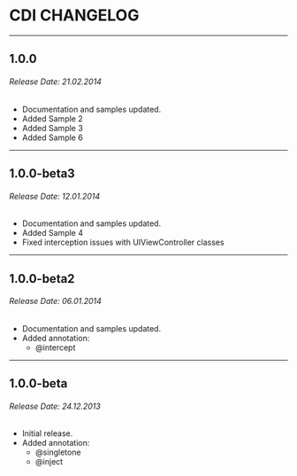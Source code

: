 # CDI CHANGELOG

---

## 1.0.0

###### Release Date: 21.02.2014

* Documentation and samples updated.
* Added Sample 2
* Added Sample 3
* Added Sample 6

---

## 1.0.0-beta3

###### Release Date: 12.01.2014

* Documentation and samples updated.
* Added Sample 4
* Fixed interception issues with UIViewController classes
	
---

## 1.0.0-beta2

###### Release Date: 06.01.2014

* Documentation and samples updated.
* Added annotation:
	* @intercept

---

## 1.0.0-beta

###### Release Date: 24.12.2013

* Initial release. 
* Added annotation:
	* @singletone
	* @inject

